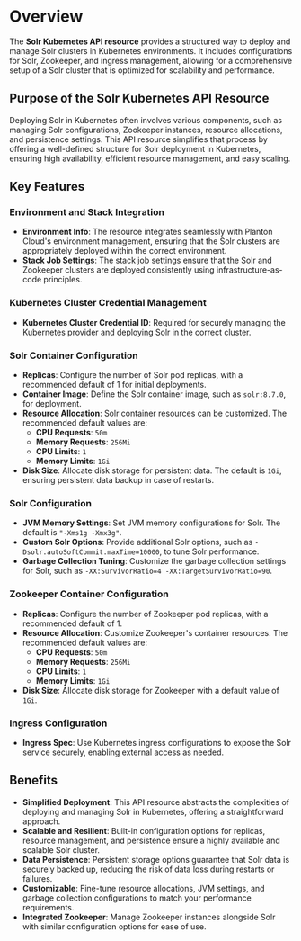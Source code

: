 # Overview

The **Solr Kubernetes API resource** provides a structured way to deploy and manage Solr clusters in Kubernetes environments. It includes configurations for Solr, Zookeeper, and ingress management, allowing for a comprehensive setup of a Solr cluster that is optimized for scalability and performance.

## Purpose of the Solr Kubernetes API Resource

Deploying Solr in Kubernetes often involves various components, such as managing Solr configurations, Zookeeper instances, resource allocations, and persistence settings. This API resource simplifies that process by offering a well-defined structure for Solr deployment in Kubernetes, ensuring high availability, efficient resource management, and easy scaling.

## Key Features

### Environment and Stack Integration

- **Environment Info**: The resource integrates seamlessly with Planton Cloud's environment management, ensuring that the Solr clusters are appropriately deployed within the correct environment.
- **Stack Job Settings**: The stack job settings ensure that the Solr and Zookeeper clusters are deployed consistently using infrastructure-as-code principles.

### Kubernetes Cluster Credential Management

- **Kubernetes Cluster Credential ID**: Required for securely managing the Kubernetes provider and deploying Solr in the correct cluster.

### Solr Container Configuration

- **Replicas**: Configure the number of Solr pod replicas, with a recommended default of 1 for initial deployments.
- **Container Image**: Define the Solr container image, such as `solr:8.7.0`, for deployment.
- **Resource Allocation**: Solr container resources can be customized. The recommended default values are:
    - **CPU Requests**: `50m`
    - **Memory Requests**: `256Mi`
    - **CPU Limits**: `1`
    - **Memory Limits**: `1Gi`
- **Disk Size**: Allocate disk storage for persistent data. The default is `1Gi`, ensuring persistent data backup in case of restarts.

### Solr Configuration

- **JVM Memory Settings**: Set JVM memory configurations for Solr. The default is `"-Xms1g -Xmx3g"`.
- **Custom Solr Options**: Provide additional Solr options, such as `-Dsolr.autoSoftCommit.maxTime=10000`, to tune Solr performance.
- **Garbage Collection Tuning**: Customize the garbage collection settings for Solr, such as `-XX:SurvivorRatio=4 -XX:TargetSurvivorRatio=90`.

### Zookeeper Container Configuration

- **Replicas**: Configure the number of Zookeeper pod replicas, with a recommended default of 1.
- **Resource Allocation**: Customize Zookeeper's container resources. The recommended default values are:
    - **CPU Requests**: `50m`
    - **Memory Requests**: `256Mi`
    - **CPU Limits**: `1`
    - **Memory Limits**: `1Gi`
- **Disk Size**: Allocate disk storage for Zookeeper with a default value of `1Gi`.

### Ingress Configuration

- **Ingress Spec**: Use Kubernetes ingress configurations to expose the Solr service securely, enabling external access as needed.

## Benefits

- **Simplified Deployment**: This API resource abstracts the complexities of deploying and managing Solr in Kubernetes, offering a straightforward approach.
- **Scalable and Resilient**: Built-in configuration options for replicas, resource management, and persistence ensure a highly available and scalable Solr cluster.
- **Data Persistence**: Persistent storage options guarantee that Solr data is securely backed up, reducing the risk of data loss during restarts or failures.
- **Customizable**: Fine-tune resource allocations, JVM settings, and garbage collection configurations to match your performance requirements.
- **Integrated Zookeeper**: Manage Zookeeper instances alongside Solr with similar configuration options for ease of use.

